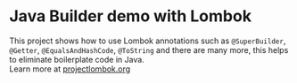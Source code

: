 # Java Builder demo with Lombok
This project shows how to use Lombok annotations such as  `@SuperBuilder`,  `@Getter`,  `@EqualsAndHashCode`, `@ToString`  and there are many more, this helps to eliminate boilerplate code in Java.  
Learn more at [projectlombok.org](https://projectlombok.org/)
